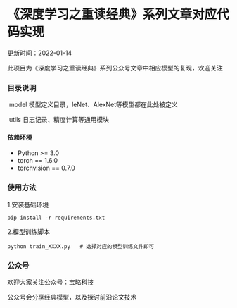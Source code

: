 # 《深度学习之重读经典》系列文章对应代码实现 ​​

更新时间：2022-01-14

此项目为《深度学习之重读经典》系列公众号文章中相应模型的复现，欢迎关注

### 目录说明

​		model    模型定义目录，leNet、AlexNet等模型都在此处被定义

​		utils 	  日志记录、精度计算等通用模块

#### 依赖环境

- Python >= 3.0
- torch == 1.6.0
- torchvision == 0.7.0

### 使用方法

1.安装基础环境

```shell
pip install -r requirements.txt
```

2.模型训练脚本

```shell
python train_XXXX.py   # 选择对应的模型训练文件即可
```

### 公众号

欢迎大家关注公众号：宝略科技

公众号会分享经典模型，以及探讨前沿论文技术